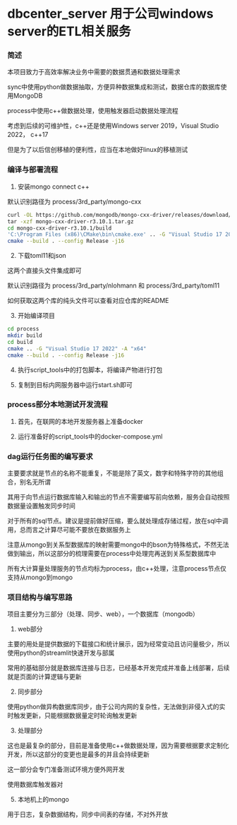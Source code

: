 # dbcenter_server 用于公司windows server的ETL相关服务

### 简述

本项目致力于高效率解决业务中需要的数据贯通和数据处理需求

sync中使用python做数据抽取，方便异种数据集成和测试，数据仓库的数据库使用MongoDB

process中使用c++做数据处理，使用触发器启动数据处理流程

考虑到后续的可维护性，c++还是使用Windows server 2019，Visual Studio 2022， c++17

但是为了以后信创移植的便利性，应当在本地做好linux的移植测试

### 编译与部署流程

1. 安装mongo connect c++

默认识别路径为 process/3rd_party/mongo-cxx

```bash
curl -OL https://github.com/mongodb/mongo-cxx-driver/releases/download/r3.10.1/mongo-cxx-driver-r3.10.1.tar.gz\
tar -xzf mongo-cxx-driver-r3.10.1.tar.gz
cd mongo-cxx-driver-r3.10.1/build 
'C:\Program Files (x86)\CMake\bin\cmake.exe' .. -G "Visual Studio 17 2022" -A "x64"  -DCMAKE_CXX_STANDARD=17  -DCMAKE_INSTALL_PREFIX=C:\\mongo-cxx-driver  
cmake --build . --config Release -j16
```

2. 下载toml11和json

这两个直接头文件集成即可

默认识别路径为 process/3rd_party/nlohmann 和 process/3rd_party/toml11

如何获取这两个库的纯头文件可以查看对应仓库的README

3. 开始编译项目

```bash
cd process
mkdir build 
cd build 
cmake .. -G "Visual Studio 17 2022" -A "x64"
cmake --build . --config Release -j16
```

4. 执行script_tools中的打包脚本，将编译产物进行打包

5. 复制到目标内网服务器中运行start.sh即可

### process部分本地测试开发流程

1. 首先，在联网的本地开发服务器上准备docker

2. 运行准备好的script_tools中的docker-compose.yml

### dag运行任务图的编写要求

主要要求就是节点的名称不能重复，不能是除了英文，数字和特殊字符的其他组合，别名无所谓

其用于向节点运行数据库输入和输出的节点不需要编写前向依赖，服务会自动按照数据量设置触发同步时间

对于所有的sql节点。建议是提前做好压缩，要么就处理成存储过程，放在sql中调用，总而言之计算尽可能不要放在数据服务上

注意从mongo到关系型数据库的映射需要mongo中的bson为特殊格式，不然无法做到输出，所以这部分的梳理需要在process中处理完再送到关系型数据库中

所有大计算量处理服务的节点均标为process，由c++处理，注意process节点仅支持从mongo到mongo

### 项目结构与编写思路

项目主要分为三部分（处理、同步、web），一个数据库（mongodb）

1. web部分

主要的用处是提供数据的下载接口和统计展示，因为经常变动且访问量极少，所以使用python的streamlit快速开发与部属

常用的基础部分就是数据库连接与日志，已经基本开发完成并准备上线部署，后续就是页面的计算逻辑与更新

2. 同步部分

使用python做异构数据库同步，由于公司内网的复杂性，无法做到非侵入式的实时触发更新，只能根据数据量定时轮询触发更新

3. 处理部分

这也是最复杂的部分，目前是准备使用c++做数据处理，因为需要根据要求定制化开发，所以这部分的变更也是最多的并且会持续更新

这一部分会专门准备测试环境方便外网开发

使用数据库触发器对

5. 本地机上的mongo

用于日志，复杂数据结构，同步中间表的存储，不对外开放

